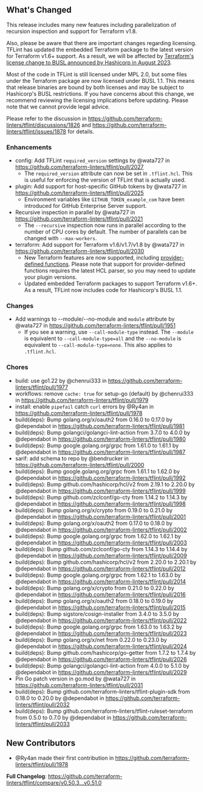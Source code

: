 ## What's Changed

This release includes many new features including parallelization of recursion inspection and support for Terraform v1.8.

Also, please be aware that there are important changes regarding licensing. TFLint has updated the embedded Terraform package to the latest version for Terraform v1.6+ support. As a result, we will be affected by [Terraform's license change to BUSL announced by Hashicorp in August 2023](https://www.hashicorp.com/blog/hashicorp-adopts-business-source-license).

Most of the code in TFLint is still licensed under MPL 2.0, but some files under the Terraform package are now licensed under BUSL 1.1. This means that release binaries are bound by both licenses and may be subject to Hashicorp's BUSL restrictions. If you have concerns about this change, we recommend reviewing the licensing implications before updating. Please note that we cannot provide legal advice.

Please refer to the discussion in https://github.com/terraform-linters/tflint/discussions/1826 and https://github.com/terraform-linters/tflint/issues/1878 for details.

### Enhancements

* config: Add TFLint `required_version` settings by @wata727 in https://github.com/terraform-linters/tflint/pull/2027
  * The `required_version` attribute can now be set in `.tflint.hcl`. This is useful for enforcing the version of TFLint that is actually used.
* plugin: Add support for host-specific GitHub tokens by @wata727 in https://github.com/terraform-linters/tflint/pull/2025
  * Environment variables like `GITHUB_TOKEN_example_com` have been introduced for GitHub Enterprise Server support.
* Recursive inspection in parallel by @wata727 in https://github.com/terraform-linters/tflint/pull/2021
  * The `--recursive` inspection now runs in parallel according to the number of CPU cores by default. The number of parallels can be changed with `--max-workers`.
* terraform: Add support for Terraform v1.6/v1.7/v1.8 by @wata727 in https://github.com/terraform-linters/tflint/pull/2030
  * New Terraform features are now supported, including [provider-defined functions](https://www.hashicorp.com/blog/terraform-1-8-adds-provider-functions-for-aws-google-cloud-and-kubernetes). Please note that support for provider-defined functions requires the latest HCL parser, so you may need to update your plugin versions.
  * Updated embedded Terraform packages to support Terraform v1.6+. As a result, TFLint now includes code for Hashicorp's BUSL 1.1.

### Changes

* Add warnings to --module/--no-module and `module` attribute by @wata727 in https://github.com/terraform-linters/tflint/pull/1951
  * If you see a warning, use `--call-module-type` instead. The `--module` is equivalent to `--call-module-type=all` and the `--no-module` is equivalent to `--call-module-type=none`. This also applies to `.tflint.hcl`.

### Chores

* build: use go1.22 by @chenrui333 in https://github.com/terraform-linters/tflint/pull/1977
* workflows: remove `cache: true` for setup-go (default) by @chenrui333 in https://github.com/terraform-linters/tflint/pull/1979
* install: enable `pipefail` catch `curl` errors by @Ry4an in https://github.com/terraform-linters/tflint/pull/1978
* build(deps): Bump golang.org/x/oauth2 from 0.16.0 to 0.17.0 by @dependabot in https://github.com/terraform-linters/tflint/pull/1981
* build(deps): Bump golangci/golangci-lint-action from 3.7.0 to 4.0.0 by @dependabot in https://github.com/terraform-linters/tflint/pull/1980
* build(deps): Bump google.golang.org/grpc from 1.61.0 to 1.61.1 by @dependabot in https://github.com/terraform-linters/tflint/pull/1987
* sarif: add schema to repo by @bendrucker in https://github.com/terraform-linters/tflint/pull/2000
* build(deps): Bump google.golang.org/grpc from 1.61.1 to 1.62.0 by @dependabot in https://github.com/terraform-linters/tflint/pull/1992
* build(deps): Bump github.com/hashicorp/hcl/v2 from 2.19.1 to 2.20.0 by @dependabot in https://github.com/terraform-linters/tflint/pull/1999
* build(deps): Bump github.com/zclconf/go-cty from 1.14.2 to 1.14.3 by @dependabot in https://github.com/terraform-linters/tflint/pull/1998
* build(deps): Bump golang.org/x/crypto from 0.19.0 to 0.21.0 by @dependabot in https://github.com/terraform-linters/tflint/pull/2001
* build(deps): Bump golang.org/x/oauth2 from 0.17.0 to 0.18.0 by @dependabot in https://github.com/terraform-linters/tflint/pull/2002
* build(deps): Bump google.golang.org/grpc from 1.62.0 to 1.62.1 by @dependabot in https://github.com/terraform-linters/tflint/pull/2003
* build(deps): Bump github.com/zclconf/go-cty from 1.14.3 to 1.14.4 by @dependabot in https://github.com/terraform-linters/tflint/pull/2009
* build(deps): Bump github.com/hashicorp/hcl/v2 from 2.20.0 to 2.20.1 by @dependabot in https://github.com/terraform-linters/tflint/pull/2012
* build(deps): Bump google.golang.org/grpc from 1.62.1 to 1.63.0 by @dependabot in https://github.com/terraform-linters/tflint/pull/2014
* build(deps): Bump golang.org/x/crypto from 0.21.0 to 0.22.0 by @dependabot in https://github.com/terraform-linters/tflint/pull/2016
* build(deps): Bump golang.org/x/oauth2 from 0.18.0 to 0.19.0 by @dependabot in https://github.com/terraform-linters/tflint/pull/2015
* build(deps): Bump sigstore/cosign-installer from 3.4.0 to 3.5.0 by @dependabot in https://github.com/terraform-linters/tflint/pull/2022
* build(deps): Bump google.golang.org/grpc from 1.63.0 to 1.63.2 by @dependabot in https://github.com/terraform-linters/tflint/pull/2023
* build(deps): Bump golang.org/x/net from 0.22.0 to 0.23.0 by @dependabot in https://github.com/terraform-linters/tflint/pull/2024
* build(deps): Bump github.com/hashicorp/go-getter from 1.7.2 to 1.7.4 by @dependabot in https://github.com/terraform-linters/tflint/pull/2026
* build(deps): Bump golangci/golangci-lint-action from 4.0.0 to 5.1.0 by @dependabot in https://github.com/terraform-linters/tflint/pull/2029
* Pin Go patch version in go.mod by @wata727 in https://github.com/terraform-linters/tflint/pull/2031
* build(deps): Bump github.com/terraform-linters/tflint-plugin-sdk from 0.18.0 to 0.20.0 by @dependabot in https://github.com/terraform-linters/tflint/pull/2032
* build(deps): Bump github.com/terraform-linters/tflint-ruleset-terraform from 0.5.0 to 0.7.0 by @dependabot in https://github.com/terraform-linters/tflint/pull/2033

## New Contributors
* @Ry4an made their first contribution in https://github.com/terraform-linters/tflint/pull/1978

**Full Changelog**: https://github.com/terraform-linters/tflint/compare/v0.50.3...v0.51.0
